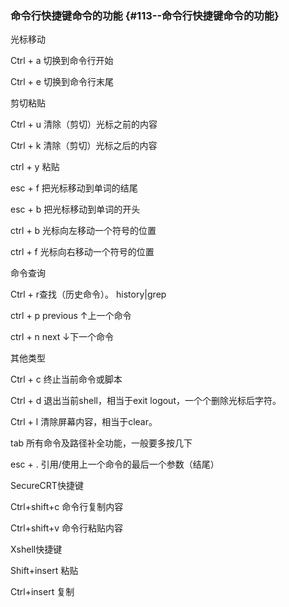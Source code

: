 ### 命令行快捷键命令的功能 {#113--命令行快捷键命令的功能}

光标移动

Ctrl + a 切换到命令行开始

Ctrl + e 切换到命令行末尾

剪切粘贴

Ctrl + u 清除（剪切）光标之前的内容

Ctrl + k 清除（剪切）光标之后的内容

ctrl + y 粘贴

esc + f 把光标移动到单词的结尾

esc + b 把光标移动到单词的开头

ctrl + b 光标向左移动一个符号的位置

ctrl + f 光标向右移动一个符号的位置

命令查询

Ctrl + r查找（历史命令）。 history\|grep

ctrl + p previous ↑上一个命令

ctrl + n next ↓下一个命令

其他类型

Ctrl + c 终止当前命令或脚本

Ctrl + d 退出当前shell，相当于exit logout，一个个删除光标后字符。

Ctrl + l 清除屏幕内容，相当于clear。

tab 所有命令及路径补全功能，一般要多按几下

esc + . 引用/使用上一个命令的最后一个参数（结尾）

SecureCRT快捷键

Ctrl+shift+c 命令行复制内容

Ctrl+shift+v 命令行粘贴内容

Xshell快捷键

Shift+insert 粘贴

Ctrl+insert 复制

